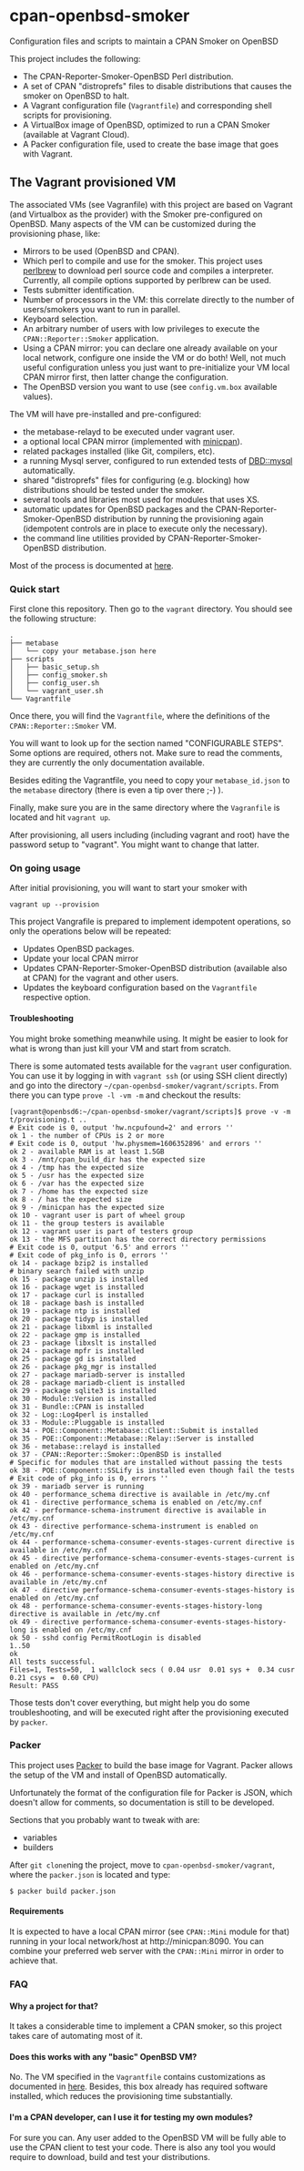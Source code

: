 # cpan-openbsd-smoker
Configuration files and scripts to maintain a CPAN Smoker on OpenBSD

This project includes the following:

  * The CPAN-Reporter-Smoker-OpenBSD Perl distribution.
  * A set of CPAN "distroprefs" files to disable distributions that causes the
  smoker on OpenBSD to halt.
  * A Vagrant configuration file (`Vagrantfile`) and corresponding shell
  scripts for provisioning.
  * A VirtualBox image of OpenBSD, optimized to run a CPAN Smoker (available at
  Vagrant Cloud).
  * A Packer configuration file, used to create the base image that goes with
  Vagrant.

## The Vagrant provisioned VM

The associated VMs (see Vagranfile) with this project are based on Vagrant
(and Virtualbox as the provider) with the Smoker pre-configured on OpenBSD.
Many aspects of the VM can be customized during the provisioning phase, like:

  * Mirrors to be used (OpenBSD and CPAN).
  * Which perl to compile and use for the smoker. This project uses
  [perlbrew](https://perlbrew.pl) to download perl source code and compiles a
  interpreter. Currently, all compile options supported by perlbrew can be used.
  * Tests submitter identification.
  * Number of processors in the VM: this correlate directly to the number of
  users/smokers you want to run in parallel.
  * Keyboard selection.
  * An arbitrary number of users with low privileges to execute the
  `CPAN::Reporter::Smoker` application.
  * Using a CPAN mirror: you can declare one already available on your local
  network, configure one inside the VM or do both! Well, not much useful
  configuration unless you just want to pre-initialize your VM local CPAN
  mirror first, then latter change the configuration.
  * The OpenBSD version you want to use (see `config.vm.box` available values).

The VM will have pre-installed and pre-configured:

  * the metabase-relayd to be executed under vagrant user.
  * a optional local CPAN mirror (implemented with
  [minicpan](http://search.cpan.org/search?query=minicpan&mode=all)).
  * related packages installed (like Git, compilers, etc).
  * a running Mysql server, configured to run extended tests of
  [DBD::mysql](http://search.cpan.org/search?query=DBD%3A%3Amysql&mode=dist)
  automatically.
  * shared "distroprefs" files for configuring (e.g. blocking) how
  distributions should be tested under the smoker.
  * several tools and libraries most used for modules that uses XS.
  * automatic updates for OpenBSD packages and the
  CPAN-Reporter-Smoker-OpenBSD distribution by running the provisioning again
  (idempotent controls are in place to execute only the necessary).
  * the command line utilities provided by CPAN-Reporter-Smoker-OpenBSD
  distribution.

Most of the process is documented at
[here](http://wiki.cpantesters.org/wiki/SmokerOnOpenBSD).

### Quick start

First clone this repository. Then go to the `vagrant` directory. You should
see the following structure:

```
.
├── metabase
│   └── copy your metabase.json here
├── scripts
│   ├── basic_setup.sh
│   ├── config_smoker.sh
│   ├── config_user.sh
│   └── vagrant_user.sh
└── Vagrantfile

```

Once there, you will find the `Vagrantfile`, where the definitions of the
`CPAN::Reporter::Smoker` VM.

You will want to look up for the section named "CONFIGURABLE STEPS". Some
options are required, others not. Make sure to read the comments, they are
currently the only documentation available.

Besides editing the Vagrantfile, you need to copy your `metabase_id.json` to
the `metabase` directory (there is even a tip over there ;-) ).

Finally, make sure you are in the same directory where the `Vagranfile` is
located and hit `vagrant up`.

After provisioning, all users including (including vagrant and root) have the
password setup to "vagrant". You might want to change that latter.

### On going usage

After initial provisioning, you will want to start your smoker with

```
vagrant up --provision
```
This project Vangrafile is prepared to implement idempotent operations, so only
the operations below will be repeated:

  * Updates OpenBSD packages.
  * Update your local CPAN mirror
  * Updates CPAN-Reporter-Smoker-OpenBSD distribution (available also at CPAN)
  for the vagrant and other users.
  * Updates the keyboard configuration based on the `Vagrantfile` respective
  option.

#### Troubleshooting

You might broke something meanwhile using. It might be easier to look for what
is wrong than just kill your VM and start from scratch.

There is some automated tests available for the `vagrant` user configuration.
You can use it by logging in with `vagrant ssh` (or using SSH client directly)
and go into the directory `~/cpan-openbsd-smoker/vagrant/scripts`. From there
you can type `prove -l -vm -m` and checkout the results:

```
[vagrant@openbsd6:~/cpan-openbsd-smoker/vagrant/scripts]$ prove -v -m
t/provisioning.t ..
# Exit code is 0, output 'hw.ncpufound=2' and errors ''
ok 1 - the number of CPUs is 2 or more
# Exit code is 0, output 'hw.physmem=1606352896' and errors ''
ok 2 - available RAM is at least 1.5GB
ok 3 - /mnt/cpan_build_dir has the expected size
ok 4 - /tmp has the expected size
ok 5 - /usr has the expected size
ok 6 - /var has the expected size
ok 7 - /home has the expected size
ok 8 - / has the expected size
ok 9 - /minicpan has the expected size
ok 10 - vagrant user is part of wheel group
ok 11 - the group testers is available
ok 12 - vagrant user is part of testers group
ok 13 - the MFS partition has the correct directory permissions
# Exit code is 0, output '6.5' and errors ''
# Exit code of pkg_info is 0, errors ''
ok 14 - package bzip2 is installed
# binary search failed with unzip
ok 15 - package unzip is installed
ok 16 - package wget is installed
ok 17 - package curl is installed
ok 18 - package bash is installed
ok 19 - package ntp is installed
ok 20 - package tidyp is installed
ok 21 - package libxml is installed
ok 22 - package gmp is installed
ok 23 - package libxslt is installed
ok 24 - package mpfr is installed
ok 25 - package gd is installed
ok 26 - package pkg_mgr is installed
ok 27 - package mariadb-server is installed
ok 28 - package mariadb-client is installed
ok 29 - package sqlite3 is installed
ok 30 - Module::Version is installed
ok 31 - Bundle::CPAN is installed
ok 32 - Log::Log4perl is installed
ok 33 - Module::Pluggable is installed
ok 34 - POE::Component::Metabase::Client::Submit is installed
ok 35 - POE::Component::Metabase::Relay::Server is installed
ok 36 - metabase::relayd is installed
ok 37 - CPAN::Reporter::Smoker::OpenBSD is installed
# Specific for modules that are installed without passing the tests
ok 38 - POE::Component::SSLify is installed even though fail the tests
# Exit code of pkg_info is 0, errors ''
ok 39 - mariadb server is running
ok 40 - performance_schema directive is available in /etc/my.cnf
ok 41 - directive performance_schema is enabled on /etc/my.cnf
ok 42 - performance-schema-instrument directive is available in /etc/my.cnf
ok 43 - directive performance-schema-instrument is enabled on /etc/my.cnf
ok 44 - performance-schema-consumer-events-stages-current directive is available in /etc/my.cnf
ok 45 - directive performance-schema-consumer-events-stages-current is enabled on /etc/my.cnf
ok 46 - performance-schema-consumer-events-stages-history directive is available in /etc/my.cnf
ok 47 - directive performance-schema-consumer-events-stages-history is enabled on /etc/my.cnf
ok 48 - performance-schema-consumer-events-stages-history-long directive is available in /etc/my.cnf
ok 49 - directive performance-schema-consumer-events-stages-history-long is enabled on /etc/my.cnf
ok 50 - sshd config PermitRootLogin is disabled
1..50
ok
All tests successful.
Files=1, Tests=50,  1 wallclock secs ( 0.04 usr  0.01 sys +  0.34 cusr  0.21 csys =  0.60 CPU)
Result: PASS
```

Those tests don't cover everything, but might help you do some troubleshooting,
and will be executed right after the provisioning executed by `packer`.

### Packer

This project uses [Packer](https://www.packer.io/) to build the base image for
Vagrant. Packer allows the setup of the VM and install of OpenBSD automatically.

Unfortunately the format of the configuration file for Packer is JSON, which
doesn't allow for comments, so documentation is still to be developed.

Sections that you probably want to tweak with are:

* variables
* builders

After `git clone`ning the project, move to `cpan-openbsd-smoker/vagrant`, where
the `packer.json` is located and type:

```
$ packer build packer.json
```

#### Requirements

It is expected to have a local CPAN mirror (see `CPAN::Mini` module for that)
running in your local network/host at http://minicpan:8090. You can combine
your preferred web server with the `CPAN::Mini` mirror in order to achieve that.

### FAQ

#### Why a project for that?

It takes a considerable time to implement a CPAN smoker, so this project takes
care of automating most of it.

#### Does this works with any "basic" OpenBSD VM?

No. The VM specified in the `Vagrantfile` contains customizations as documented
in [here](http://wiki.cpantesters.org/wiki/SmokerOnOpenBSD). Besides, this box
already has required software installed, which reduces the provisioning time
substantially.

#### I'm a CPAN developer, can I use it for testing my own modules?

For sure you can. Any user added to the OpenBSD VM will be fully able to use
the CPAN client to test your code. There is also any tool you would require to
download, build and test your distributions.
